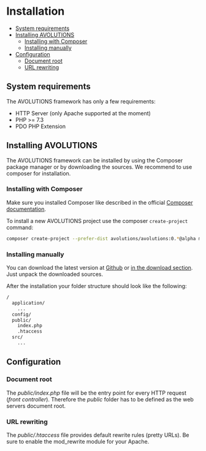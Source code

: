 # Installation

* [System requirements](#system-requirements)
* [Installing AVOLUTIONS](#installing-avolutions)
  * [Installing with Composer](#installing-with-composer)
  * [Installing manually](#installing-manually)
* [Configuration](#configuration)
  * [Document root](#document-root)
  * [URL rewriting](#url-rewriting)

## System requirements

The AVOLUTIONS framework has only a few requirements:
* HTTP Server (only Apache supported at the moment)
* PHP >= 7.3
* PDO PHP Extension

## Installing AVOLUTIONS

The AVOLUTIONS framework can be installed by using the Composer package manager or by downloading the sources.
We recommend to use composer for installation.

### Installing with Composer

Make sure you installed Composer like described in the official [Composer documentation](https://getcomposer.org/).

To install a new AVOLUTIONS project use the composer ```create-project``` command:
```bash
composer create-project --prefer-dist avolutions/avolutions:0.*@alpha myproject
```

### Installing manually

You can download the latest version at [Github](https://github.com/avolutions/avolutions) or [in the download section](https://avolutions.org/download). Just unpack the downloaded sources.

After the installation your folder structure should look like the following:
```bash
/
  application/
    ...
  config/
  public/
    index.php
    .htaccess
  src/
    ...
```
## Configuration
### Document root

The *public/index.php* file will be the entry point for every HTTP request (*front controller*).
Therefore the *public* folder has to be defined as the web servers document root.

### URL rewriting

The *public/.htaccess* file provides default rewrite rules (pretty URLs). Be sure to enable the mod_rewrite module for your Apache.
